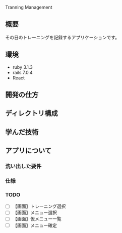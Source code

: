 Tranning Management

## 概要
その日のトレーニングを記録するアプリケーションです。

## 環境
- ruby 3.1.3
- rails 7.0.4
- React

## 開発の仕方

## ディレクトリ構成

## 学んだ技術

## アプリについて
### 洗い出した要件

### 仕様

### TODO
- [ ] 【画面】トレーニング選択 
- [ ] 【画面】メニュー選択 
- [ ] 【画面】仮メニュー一覧 
- [ ] 【画面】メニュー確定